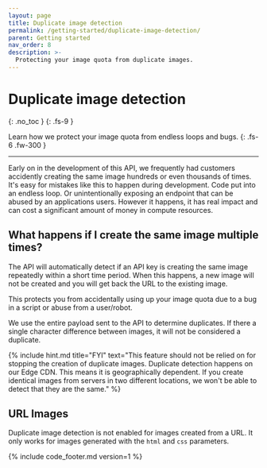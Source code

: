 ```yaml
---
layout: page
title: Duplicate image detection
permalink: /getting-started/duplicate-image-detection/
parent: Getting started
nav_order: 8
description: >-
  Protecting your image quota from duplicate images.
---
```

# Duplicate image detection
{: .no_toc }
{: .fs-9 }

Learn how we protect your image quota from endless loops and bugs.
{: .fs-6 .fw-300 }

<hr>

Early on in the development of this API, we frequently had customers accidently creating the same image hundreds or even thousands of times.
It's easy for mistakes like this to happen during development. Code put into an endless loop. Or unintentionally exposing an endpoint that can be abused by an applications users.
However it happens, it has real impact and can cost a significant amount of money in compute resources.

## What happens if I create the same image multiple times?

The API will automatically detect if an API key is creating the same image repeatedly within a short time period. When this happens, a new image will not be created and you will get back the URL to the existing image.

This protects you from accidentally using up your image quota due to a bug in a script or abuse from a user/robot.

We use the entire payload sent to the API to determine duplicates. If there a single character difference between images, it will not be considered a duplicate.

{% include hint.md title="FYI" text="This feature should not be relied on for stopping the creation of duplicate images. Duplicate detection happens on our Edge CDN. This means it is geographically dependent. If you create identical images from servers in two different locations, we won't be able to detect that they are the same." %}

## URL Images

Duplicate image detection is not enabled for images created from a URL. It only works for images generated with the `html` and `css` parameters.


{% include code_footer.md version=1 %}
